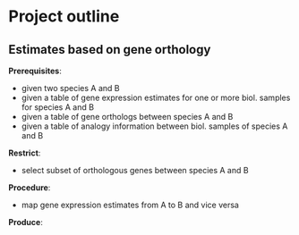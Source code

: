 # Project outline


## Estimates based on gene orthology

__Prerequisites__:

- given two species A and B
- given a table of gene expression estimates for one or more biol. samples for species A and B
- given a table of gene orthologs between species A and B
- given a table of analogy information between biol. samples of species A and B

__Restrict__:

- select subset of orthologous genes between species A and B 

__Procedure__:

- map gene expression estimates from A to B and vice versa 

__Produce__:


